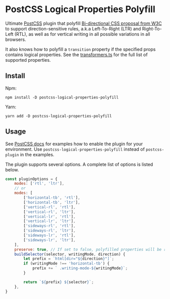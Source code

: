 # PostCSS Logical Properties Polyfill

Ultimate [PostCSS](https://github.com/postcss/postcss) plugin that polyfill [Bi-directional CSS proposal from W3C](https://drafts.csswg.org/css-logical/) to support direction-sensitive rules, a.k.a Left-To-Right (LTR) and Right-To-Left (RTL), as well as for vertical writing in all possible variations in all browsers.

It also knows how to polyfill a `transition` property if the specified props contains logical properties. See the [transformers.ts](src/transformers.ts) for the full list of supported properties.

## Install

Npm:

```
npm install -D postcss-logical-properties-polyfill
```

Yarn:

```
yarn add -D postcss-logical-properties-polyfill
```

## Usage

See [PostCSS docs](https://github.com/postcss/postcss-load-config#usage) for examples how to enable the plugin for your environment. Use `postcss-logical-properties-polyfill` instead of `postcss-plugin` in the examples.

The plugin supports several options. A complete list of options is listed below.

```js
const pluginOptions = {
    modes: ['rtl', 'ltr'],
    // or
    modes: [
        ['horizontal-tb', 'rtl'],
        ['horizontal-tb', 'ltr'],
        ['vertical-rl', 'rtl'],
        ['vertical-rl', 'ltr'],
        ['vertical-lr', 'rtl'],
        ['vertical-lr', 'ltr'],
        ['sideways-rl', 'rtl'],
        ['sideways-rl', 'ltr'],
        ['sideways-lr', 'rtl'],
        ['sideways-lr', 'ltr'],
    ],
    preserve: true, // If set to false, polyfilled properties will be removed
    buildSelector(selector, writingMode, direction) {
        let prefix = `html[dir="${direction}"]`;
        if (writingMode !== 'horizontal-tb') {
            prefix += ` .writing-mode-${writingMode}`;
        }

        return `${prefix} ${selector}`;
    },
}
```
